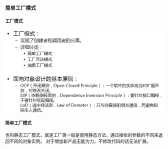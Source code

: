 ### 简单工厂模式

#### 工厂模式

![工厂模式](工厂模式.png)

#### 简单工厂模式
也叫静态工厂模式，就是工厂类一般是使用静态方法，通过接收的参数的不同来返回不同的对象实例。
对于增加新产品无能为力，不修改代码的话无法扩展。




